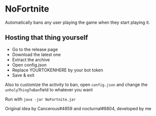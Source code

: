 # NoFortnite

Automatically bans any user playing the game when they start playing it.

## Hosting that thing yourself

* Go to the release page
* Download the latest one
* Extract the archive
* Open config.json
* Replace YOURTOKENHERE by your bot token
* Save & exit

Also to customize the activity to ban, open `config.json` and change the `unholyThingToBan`field to whatever you want

Run with `java -jar NoFortnite.jar`

Original idea by Cancerous#4859 and nocturnal#8804, developed by me
